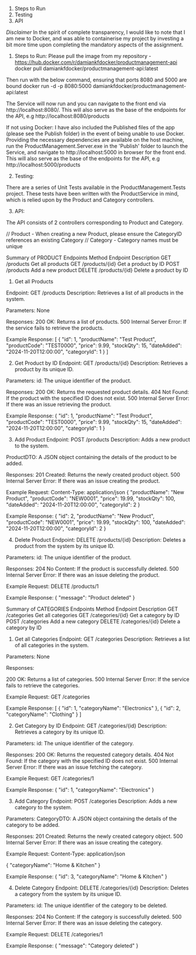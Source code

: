 
1. Steps to Run
2. Testing
3. API

*Disclaimer* In the spirit of complete transparency, I would like to note that I am new to Docker, and was able to containerise my project by investing a bit more time upon completing the mandatory aspects of the assignment.


1. Steps to Run:
Please pull the image from my repository - https://hub.docker.com/r/damiankfdocker/productmanagement-api
docker pull damiankfdocker/productmanagement-api:latest

Then run with the below command, ensuring that ports 8080 and 5000 are bound
docker run -d -p 8080:5000 damiankfdocker/productmanagement-api:latest

The Service will now run and you can navigate to the front end via http://localhost:8080/. This will also serve as the base of the endpoints for the API, e.g http://localhost:8080/products


If not using Docker:
I have also included the Published files of the app (please see the Publish folder) in the event of being unable to use Docker. 
Providing the necessary dependencies are available on the host machine, run the ProductManagement.Server.exe in the 'Publish' folder to launch the Service, and navigate to http://localhost:5000 in browser for the front end. This will also serve as the base of the endpoints for the API, e.g http://localhost:5000/products




2. Testing:

There are a series of Unit Tests available in the ProductManagement.Tests project. 
These tests have been written with the ProductService in mind, which is relied upon by the Product and Category controllers.


3. API:

The API consists of 2 controllers corresponding to Product and Category.

// Product - When creating a new Product, please ensure the CategoryID references an existing Category
// Category - Category names must be unique

Summary of PRODUCT Endpoints
Method	Endpoint	Description
GET	/products	Get all products
GET	/products/{id}	Get a product by ID
POST	/products	Add a new product
DELETE	/products/{id}	Delete a product by ID



1. Get all Products

Endpoint: GET /products
Description: Retrieves a list of all products in the system.

Parameters: None

Responses:
200 OK: Returns a list of products.
500 Internal Server Error: If the service fails to retrieve the products.

Example Response:
[
  {
    "id": 1,
    "productName": "Test Product",
    "productCode": "TEST0000",
    "price": 9.99,
    "stockQty": 15,
    "dateAdded": "2024-11-20T12:00:00",
    "categoryId": 1
  }
]




2. Get Product by ID
Endpoint: GET /products/{id}
Description: Retrieves a product by its unique ID.

Parameters:
id: The unique identifier of the product.

Responses:
200 OK: Returns the requested product details.
404 Not Found: If the product with the specified ID does not exist.
500 Internal Server Error: If there was an issue retrieving the product.

Example Response:
{
  "id": 1,
  "productName": "Test Product",
  "productCode": "TEST0000",
  "price": 9.99,
  "stockQty": 15,
  "dateAdded": "2024-11-20T12:00:00",
  "categoryId": 1
}




3. Add Product
Endpoint: POST /products
Description: Adds a new product to the system.

ProductDTO: A JSON object containing the details of the product to be added.

Responses:
201 Created: Returns the newly created product object.
500 Internal Server Error: If there was an issue creating the product.

Example Request:
Content-Type: application/json
{
  "productName": "New Product",
  "productCode": "NEW0001",
  "price": 19.99,
  "stockQty": 100,
  "dateAdded": "2024-11-20T12:00:00",
  "categoryId": 2
}

Example Response:
{
  "id": 2,
  "productName": "New Product",
  "productCode": "NEW0001",
  "price": 19.99,
  "stockQty": 100,
  "dateAdded": "2024-11-20T12:00:00",
  "categoryId": 2
}




4. Delete Product
Endpoint: DELETE /products/{id}
Description: Deletes a product from the system by its unique ID.

Parameters:
id: The unique identifier of the product.

Responses:
204 No Content: If the product is successfully deleted.
500 Internal Server Error: If there was an issue deleting the product.

Example Request:
DELETE /products/1

Example Response:
{
  "message": "Product deleted"
}




Summary of CATEGORIES Endpoints
Method	Endpoint	Description
GET	/categories	Get all categories
GET	/categories/{id}	Get a category by ID
POST	/categories	Add a new category
DELETE	/categories/{id}	Delete a category by ID

1. Get all Categories
Endpoint: GET /categories
Description: Retrieves a list of all categories in the system.

Parameters: None

Responses:

200 OK: Returns a list of categories.
500 Internal Server Error: If the service fails to retrieve the categories.

Example Request:
GET /categories

Example Response:
[
  {
    "id": 1,
    "categoryName": "Electronics"
  },
  {
    "id": 2,
    "categoryName": "Clothing"
  }
]




2. Get Category by ID
Endpoint: GET /categories/{id}
Description: Retrieves a category by its unique ID.

Parameters:
id: The unique identifier of the category.

Responses:
200 OK: Returns the requested category details.
404 Not Found: If the category with the specified ID does not exist.
500 Internal Server Error: If there was an issue fetching the category.


Example Request:
GET /categories/1

Example Response:
{
  "id": 1,
  "categoryName": "Electronics"
}




3. Add Category
Endpoint: POST /categories
Description: Adds a new category to the system.

Parameters:
CategoryDTO: A JSON object containing the details of the category to be added.

Responses:
201 Created: Returns the newly created category object.
500 Internal Server Error: If there was an issue creating the category.

Example Request:
Content-Type: application/json

{
  "categoryName": "Home & Kitchen"
}

Example Response:
{
  "id": 3,
  "categoryName": "Home & Kitchen"
}




4. Delete Category
Endpoint: DELETE /categories/{id}
Description: Deletes a category from the system by its unique ID.

Parameters:
id: The unique identifier of the category to be deleted.

Responses:
204 No Content: If the category is successfully deleted.
500 Internal Server Error: If there was an issue deleting the category.

Example Request:
DELETE /categories/1

Example Response:
{
  "message": "Category deleted"
}












